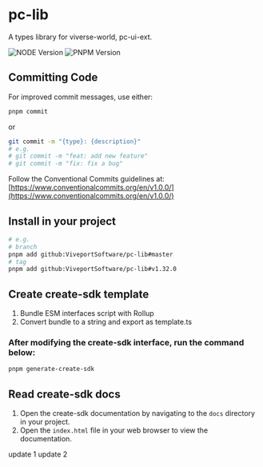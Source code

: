 # pc-lib

A types library for viverse-world, pc-ui-ext.

![NODE Version](https://img.shields.io/badge/node-v20.11.0-orange)
![PNPM Version](https://img.shields.io/badge/pnpm-v8.15.1-blue)

## Committing Code

For improved commit messages, use either:

```bash
pnpm commit
```

or

```bash
git commit -m "{type}: {description}"
# e.g.
# git commit -m "feat: add new feature"
# git commit -m "fix: fix a bug"
```

Follow the Conventional Commits guidelines at:
[https://www.conventionalcommits.org/en/v1.0.0/](https://www.conventionalcommits.org/en/v1.0.0/)

## Install in your project

```bash
# e.g.
# branch
pnpm add github:ViveportSoftware/pc-lib#master
# tag
pnpm add github:ViveportSoftware/pc-lib#v1.32.0
```

## Create create-sdk template

1.  Bundle ESM interfaces script with Rollup
2.  Convert bundle to a string and export as template.ts

### After modifying the create-sdk interface, run the command below:

```bash
pnpm generate-create-sdk
```

## Read create-sdk docs

1. Open the create-sdk documentation by navigating to the `docs` directory in your project.
2. Open the `index.html` file in your web browser to view the documentation.

update 1
update 2